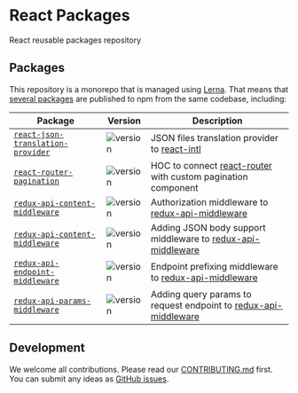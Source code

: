 # React Packages

React reusable packages repository

## Packages

This repository is a monorepo that is managed using [Lerna](https://github.com/lerna/lerna).
That means that [several packages](/packages) are published to npm from the same codebase, including:

| Package                                                                        | Version                                                                             | Description                                                                                                         |
| ------------------------------------------------------------------------------ | ----------------------------------------------------------------------------------- | ------------------------------------------------------------------------------------------------------------------- |
| [`react-json-translation-provider`](/packages/react-json-translation-provider) | ![version](https://img.shields.io/npm/v/@tshio/react-json-translation-provider.svg) | JSON files translation provider to [react-intl](https://github.com/yahoo/react-intl)                                |
| [`react-router-pagination`](/packages/react-router-pagination)                 | ![version](https://img.shields.io/npm/v/@tshio/react-router-pagination.svg)         | HOC to connect [react-router](https://github.com/ReactTraining/react-router) with custom pagination component       |
| [`redux-api-content-middleware`](/packages/redux-api-content-middleware)       | ![version](https://img.shields.io/npm/v/@tshio/redux-api-auth-middleware.svg)       | Authorization middleware to [redux-api-middleware](https://github.com/agraboso/redux-api-middleware)                |
| [`redux-api-content-middleware`](/packages/redux-api-content-middleware)       | ![version](https://img.shields.io/npm/v/@tshio/redux-api-content-middleware.svg)    | Adding JSON body support middleware to [redux-api-middleware](https://github.com/agraboso/redux-api-middleware)     |
| [`redux-api-endpoint-middleware`](/packages/redux-api-endpoint-middleware)     | ![version](https://img.shields.io/npm/v/@tshio/redux-api-endpoint-middleware.svg)   | Endpoint prefixing middleware to [redux-api-middleware](https://github.com/agraboso/redux-api-middleware)           |
| [`redux-api-params-middleware`](/packages/redux-api-params-middleware)         | ![version](https://img.shields.io/npm/v/@tshio/redux-api-params-middleware.svg)     | Adding query params to request endpoint to [redux-api-middleware](https://github.com/agraboso/redux-api-middleware) |

## Development

We welcome all contributions. Please read our [CONTRIBUTING.md](https://github.com/TheSoftwareHouse/react-packages/blob/master/CONTRIBUTING.md) first.
You can submit any ideas as [GitHub issues](https://github.com/TheSoftwareHouse/react-packages/issues).
